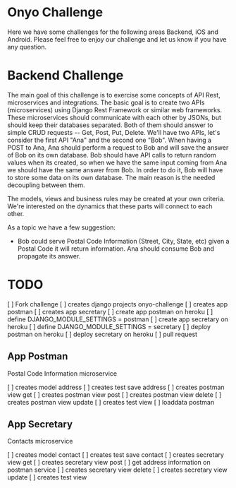 # Onyo Challenge #

Here we have some challenges for the following areas Backend, iOS and Android. Please feel free to enjoy our challenge and let us know if you have any question.

# Backend Challenge #

The main goal of this challenge is to exercise some concepts of API Rest, microservices and integrations. The basic goal is to create two APIs (microservices) using Django Rest Framework or similar web frameworks. These microservices should communicate with each other by JSONs, but should keep their databases separated. Both of them should answer to simple CRUD requests -- Get, Post, Put, Delete. We'll have two APIs, let's consider the first API "Ana" and the second one "Bob". When having a POST to Ana, Ana should perform a request to Bob and will save the answer of Bob on its own database. Bob should have API calls to return random values when its created, so when we have the same input coming from Ana we should have the same answer from Bob. In order to do it, Bob will have to store some data on its own database. The main reason is the needed decoupling between them.

The models, views and business rules may be created at your own criteria. We're interested on the dynamics that these parts will connect to each other.

As a topic we have a few suggestion:
- Bob could serve Postal Code Information (Street, City, State, etc) given a Postal Code it will return information. Ana should consume Bob and propagate its answer.


# TODO #

[ ] Fork challenge
[ ] creates django projects onyo-challenge
[ ] creates app postman
[ ] creates app secretary
[ ] create app postman on heroku
[ ] define DJANGO_MODULE_SETTINGS = postman
[ ] create app secretary on heroku
[ ] define DJANGO_MODULE_SETTINGS = secretary
[ ] deploy postman on heroku
[ ] deploy secretary on heroku
[ ] pull request


## App Postman
Postal Code Information microservice

[ ] creates model address 
[ ] creates test save address
[ ] creates postman view get
[ ] creates postman view post
[ ] creates postman view delete
[ ] creates postman view update
[ ] creates test view
[ ] loaddata postman


## App Secretary
Contacts microservice

[ ] creates model contact
[ ] creates test save contact
[ ] creates secretary view get
[ ] creates secretary view post
[ ] get address information on postman service
[ ] creates secretary view delete
[ ] creates secretary view update
[ ] creates test view

